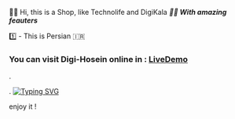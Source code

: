  👋🏻 Hi, this is a Shop, like Technolife and DigiKala 
***😵‍💫 With amazing feauters***

1️⃣ - This is Persian 🇮🇷

### You can visit Digi-Hosein online in : [LiveDemo](https://hoseinshopcartreact.netlify.app)

.

.
[![Typing SVG](https://readme-typing-svg.demolab.com?font=Fira+Code&weight=600&size=27&duration=2000&pause=1000&color=F7F7F7&repeat=false&width=468&height=41&lines=%F0%9F%92%8EWatch+my+another+projects)](https://git.io/typing-svg)

enjoy it !
